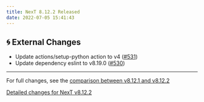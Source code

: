 ```yaml
---
title: NexT 8.12.2 Released
date: 2022-07-05 15:41:43
---
```


## 🌀 External Changes

- Update actions/setup-python action to v4 ([#531](https://github.com/next-theme/hexo-theme-next/pull/531))
- Update dependency eslint to v8.19.0 ([#530](https://github.com/next-theme/hexo-theme-next/pull/530))

***

For full changes, see the [comparison between v8.12.1 and v8.12.2](https://github.com/next-theme/hexo-theme-next/compare/v8.12.1...v8.12.2)

[Detailed changes for NexT v8.12.2](https://github.com/next-theme/hexo-theme-next/releases/tag/v8.12.2)
